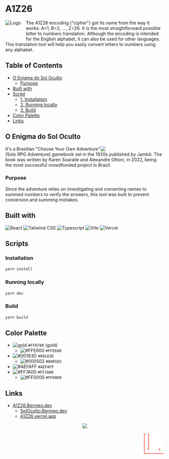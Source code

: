 # A1Z26

<img height="64px" style="margin-right: 1rem" align="left" src="https://a1z26.bermeo.dev/favicon.svg" alt="Logo" />

The A1Z26 encoding ("cipher") got its name from the way it works: A=1, B=2, ..., Z=26. It is the most straightforward possible letter to numbers translation. Although the encoding is intended for the English alphabet, it can also be used for other languages. This translation tool will help you easily convert letters to numbers using any alphabet.

## Table of Contents

- [O Enigma do Sol Oculto](#o-enigma-do-sol-oculto)
  - [Purpose](#purpose)
- [Built with](#built-with)
- [Script](#scripts)
  - [1. Installation](#installation)
  - [2. Running locally](#running-locally)
  - [3. Build](#build)
- [Color Palette](#color-palette)
- [Links](#links)

## O Enigma do Sol Oculto

<img src="https://jamboeditora.com.br/wp-content/uploads/2022/06/jamboeditora-enigma-do-sol.png" width="40%" align="right"/>

It's a Brazilian "Choose Your Own Adventure" (Solo RPG Adventure) gamebook set in the 1920s published by Jambô.
The book was written by Karen Soaralle and Alexandre Ottoni, in 2022, being the most successful crowdfunded project in Brazil.

### Purpose

Since the adventure relies on investigating and converting names to summed numbers to verify the answers, this tool was built to prevent conversion and summing mistakes.

## Built with

![React](https://img.shields.io/badge/react-%230d1117.svg?style=for-the-badge&logo=react)
![Tailwind CSS](https://img.shields.io/badge/tailwindcss-%230d1117?style=for-the-badge&logo=tailwindcss)
![Typescript](https://img.shields.io/badge/typescript-%230d1117.svg?style=for-the-badge&logo=typescript)
![Vite](https://img.shields.io/badge/vite-%230d1117.svg?style=for-the-badge&logo=vite&logoColor=%23646CFF)
![Vercel](https://img.shields.io/badge/vercel-%230d1117.svg?style=for-the-badge&logo=vercel)

## Scripts

### Installation

``` sh
yarn install
```

### Running locally

``` sh
yarn dev
```

### Build

``` sh
yarn build
```

## Color Palette

- ![gold](https://via.placeholder.com/15/ffd700/ffd700.png) `#FFD700` (gold)
  - ![#FFE600](https://via.placeholder.com/15/FFE600/FFE600.png) `#FFE600`
- ![#00183D](https://via.placeholder.com/15/00183d/00183d.png) `#00183D`
  - ![#000502](https://via.placeholder.com/15/000502/000502.png) `#000502`
- ![#AEFAFF](https://via.placeholder.com/15/AEFAFF/AEFAFF.png) `#AEFAFF`
- ![#FF7A00](https://via.placeholder.com/15/FF7A00/FF7A00.png) `#FF7A00`
  - ![#FF0000](https://via.placeholder.com/15/FF0000/FF0000.png) `#FF0000`

## Links

- [A1Z26.Bermeo.dev](https://a1z26.bermeo.dev)
  - [SolOculto.Bermeo.dev](https://soloculto.bermeo.dev)
  - [A1Z26.vercel.app](https://a1z26.vercel.app)

<p align="center">
<a href="http://a1z26.bermeo.dev/">
<img width="50%" src="https://a1z26.bermeo.dev/Logo.svg"/></a>
</p>

<p align="right">
<a href="https://github.com/o-Balde">
<img height="64px" src="https://raw.githubusercontent.com/o-Balde/Logo/main/SVG/LogoSqrWhite.svg" /></a>
</p>

